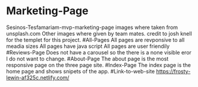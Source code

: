 # Marketing-Page
Sesinos-Tesfamariam-mvp-marketing-page
images where taken from unsplash.com
Other images where given by team mates.
credit to josh knell for the templet for this project.
#All-Pages
All pages are revponsive to all meadia sizes 
All pages have java script
All pages are user friendily
#Reviews-Page
Does not have a carousel so the there is a none visible eror I do not want to change.
#About-Page 
The about page is the most responsive page on the three page site.
#Index-Page
The index page is the home page and shows snipets of the app.
#Link-to-web-site
https://frosty-lewin-af325c.netlify.com/